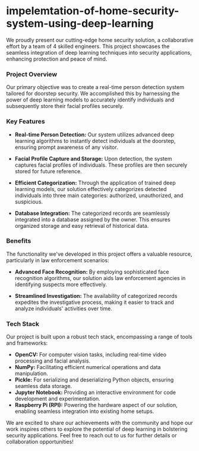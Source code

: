 # impelemtation-of-home-security-system-using-deep-learning

We proudly present our cutting-edge home security solution, a collaborative effort by a team of 4 skilled engineers. This project showcases the seamless integration of deep learning techniques into security applications, enhancing protection and peace of mind.

### Project Overview

Our primary objective was to create a real-time person detection system tailored for doorstep security. We accomplished this by harnessing the power of deep learning models to accurately identify individuals and subsequently store their facial profiles securely.

### Key Features

- **Real-time Person Detection:** Our system utilizes advanced deep learning algorithms to instantly detect individuals at the doorstep, ensuring prompt awareness of any visitor.

- **Facial Profile Capture and Storage:** Upon detection, the system captures facial profiles of individuals. These profiles are then securely stored for future reference.

- **Efficient Categorization:** Through the application of trained deep learning models, our solution effectively categorizes detected individuals into three main categories: authorized, unauthorized, and suspicious.

- **Database Integration:** The categorized records are seamlessly integrated into a database assigned by the owner. This ensures organized storage and easy retrieval of historical data.

### Benefits

The functionality we've developed in this project offers a valuable resource, particularly in law enforcement scenarios:

- **Advanced Face Recognition:** By employing sophisticated face recognition algorithms, our solution aids law enforcement agencies in identifying suspects more effectively.

- **Streamlined Investigation:** The availability of categorized records expedites the investigative process, making it easier to track and analyze individuals' activities over time.

### Tech Stack

Our project is built upon a robust tech stack, encompassing a range of tools and frameworks:

- **OpenCV:** For computer vision tasks, including real-time video processing and facial analysis.
- **NumPy:** Facilitating efficient numerical operations and data manipulation.
- **Pickle:** For serializing and deserializing Python objects, ensuring seamless data storage.
- **Jupyter Notebook:** Providing an interactive environment for code development and experimentation.
- **Raspberry Pi (RPI):** Powering the hardware aspect of our solution, enabling seamless integration into existing home setups.

We are excited to share our achievements with the community and hope our work inspires others to explore the potential of deep learning in bolstering security applications. Feel free to reach out to us for further details or collaboration opportunities!
